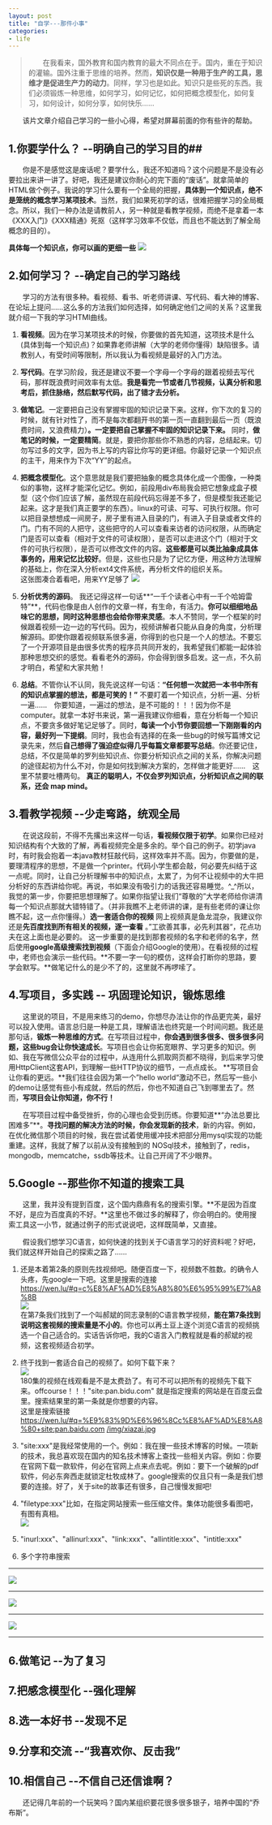 ```yaml
---
layout: post
title: "自学---那件小事"
categories:
- life
---
```


 >&emsp;&emsp;在我看来，国外教育和国内教育的最大不同点在于。国内，重在于知识的灌输。国外注重于思维的培养。然而，**知识仅是一种用于生产的工具，思维才是促进生产力的动力**。同样，学习也是如此。知识只是些死的东西。我们必须锻炼一种思维，如何学习，如何记忆，如何把概念模型化，如何复习，如何设计，如何分享，如何快乐……

&emsp;&emsp;该片文章介绍自己学习的一些小心得，希望对屏幕前面的你有些许的帮助。


## 1.你要学什么？ --明确自己的学习目的##

&emsp;&emsp;你是不是感觉这是废话呢？要学什么，我还不知道吗？这个问题是不是没有必要拉出来讲一讲了。好吧，我还是建议你耐心的完下面的“废话”。就拿简单的HTML做个例子。我说的学习什么要有一个全局的把握，**具体到一个知识点，绝不是笼统的概念学习某项技术**。当然，我们如果死初学的话，很难把握学习的全局概念。所以，我们一种办法是请教前人，另一种就是看教学视频，而绝不是拿着一本《XXX入门》《XXX精通》死抠（这样学习效率不仅低，而且也不能达到了解全局概念的目的）。

**具体每一个知识点，你可以画的更细一些**
<a href="/img/html.png" target="_blank">![](/img/html.png)</a>

## 2.如何学习？ --确定自己的学习路线 ##
&emsp;&emsp;学习的方法有很多种。看视频、看书、听老师讲课、写代码、看大神的博客、在论坛上提问……这么多的方法我们如何选择，如何确定他们之间的关系？这里我就介绍一下我的学习HTMl曲线。

1. **看视频**。因为在学习某项技术的时候，你要做的首先知道，这项技术是什么(具体到每一个知识点)？如果靠老师讲解（大学的老师你懂得）缺陷很多。请教别人，有受时间等限制，所以我认为看视频是最好的入门方法。

2. **写代码**。在学习阶段，我还是建议不要一个字母一个字母的跟着视频去写代码，那样既浪费时间效率有太低。**我是看完一节或者几节视频，认真分析和思考后，抓住脉络，然后默写代码，出了错才去分析。**


3. **做笔记**。一定要把自己没有掌握牢固的知识记录下来。这样，你下次的复习的时候，就有针对性了，而不是每次都翻开书的第一页一直翻到最后一页（既浪费时间，又浪费精力）**。一定要把自己掌握不牢固的知识记录下来。** 同时，**做笔记的时候，一定要精简**。就是，要把你那些你不熟悉的内容，总结起来。切勿写过多的文字，因为书上写的内容比你写的更详细。你最好记录一个知识点的主干，用来作为下次“YY”的起点。


4. **把概念模型化**。这个意思就是我们要把抽象的概念具体化成一个图像，一种类似的事物，这样才能深化记忆。例如，前段用div布局我会把它想象成盒子模型（这个你们应该了解，虽然现在前段代码忘得差不多了，但是模型我还能记起来。这才是我们真正要学的东西）。linux的可读、可写、可执行权限。你可以把目录想想成一间房子，房子里有进入目录的门，有进入子目录或者文件的门。门有不同的人把守，这些把守的人可以查看来访者的访问权限，从而确定门是否可以查看（相对于文件的可读权限），是否可以走进这个门（相对于文件的可执行权限），是否可以修改文件的内容。**这些都是可以类比抽象成具体事务的，用来记忆比较好**。但是，这些也只是为了记忆方便，用这种方法理解的基础上，你在深入分析ext4文件系统，再分析文件的组织关系。<br/>这张图凑合着看吧，用来YY足够了
![](/img/moudle.jpg)<br/>

5. **分析优秀的源码**。
我还记得这样一句话**“一千个读者心中有一千个哈姆雷特”**，代码也像是由人创作的文章一样，有生命，有活力。**你可以细细地品味它的思想，同时这种思想也会给你带来灵感**。本人不赞同，学一个框架的时候跟着视频一边一边的写代码。因为，视频讲解者只能从自身的角度，分析理解源码。即使你跟着视频联系很多遍，你得到的也只是一个人的想法。不要忘了一个开源项目是由很多优秀的程序员共同开发的，我希望我们都能一起体验那种思想交织的感觉。看看老外的源码，你会得到很多启发。这一点，不久前才明白，希望和大家共勉！

6. **总结**。不管你认不认同，我先说这样一句话：**“任何想一次就把一本书中所有的知识点掌握的想法，都是可笑的！”** 不要盯着一个知识点，分析一遍、分析一遍……&emsp;你要知道，一遍过的想法，是不可能的！！！因为你不是computer。就拿一本好书来说，第一遍我建议你细看，意在分析每一个知识点，不要贪多做好笔记足够了。同时，**每读一个小节你要回想一下刚刚看的内容，最好列一下提纲**。同时，我也会有选择的在条一些bug的时候写篇博文记录先来，然后**自己想得了强迫症似得几乎每篇文章都要写总结**。你还要记住，总结，不仅是简单的罗列些知识点、你要分析知识点之间的关系，你解决问题的途径起初为什么不对，你是如何找到解决方案的，怎样做才能更好……&emsp;这里不禁要吐槽两句。 **真正的聪明人，不仅会罗列知识点，分析知识点之间的联系，还会 map mind。**

## 3.看教学视频 --少走弯路，统观全局 ##
&emsp;&emsp;在说这段前，不得不先撂出来这样一句话，**看视频仅限于初学**。如果你已经对知识结构有个大致的了解，再看视频完全是多余的。举个自己的例子。初学java时，有时我会抱着一本java教材狂敲代码，这样效率并不高。因为，你要做的是，要理清程序的思想，不是做一个printer。代码小学生都会敲，何必要先纠结于这一点呢。同时，让自己分析理解书中的知识点，太累了，为何不让视频中的大牛把分析好的东西讲给你呢。再说，书如果没有吸引力的话我还容易睡觉。^_^所以，我觉的第一步，你要把思想理解了。如果你指望让我们“尊敬的”大学老师给你讲清每一个知识点那就大错特错了。（并非我瞧不上老师讲的课，是有些老师的课让你瞧不起，这一点你懂得。）**选一套适合你的视频** 网上视频真是鱼龙混杂，我建议你还是**先百度找到所有相关的视频，逐一查看** 。”工欲善其事，必先利其器“，花点功夫在这上面也是必要的。 这一步重要的是找到那套视频的名字和老师的名字，然后使用**google高级搜索找到视频**（下面会介绍Google的使用）。在看视频的过程中，老师也会演示一些代码。**不要一字一句的模仿，这样会打断你的思路，要学会默写。**做笔记什么的是少不了的，这里就不再啰嗦了。

## 4.写项目，多实践 -- 巩固理论知识，锻炼思维 ##
&emsp;&emsp;这里说的项目，不是用来练习的demo，你想尽办法让你的作品更完美，最好可以投入使用。语言总归是一种是工具，理解语法也终究是一个时间问题。我还是那句话，**锻炼一种思维的方式**。在写项目过程中，**你会遇到很多很多、很多很多问题，这些bug会让你快速成长**。写项目也会让你拓宽眼界、学习更多的知识。例如、我在写微信公众平台的过程中，从连用什么抓取网页都不晓得，到后来学习使用HttpClient这套API，到理解一些HTTP协议的细节，一点点成长。 **写项目会让你看的更远。**我们往往会因为第一个”hello world“激动不已，然后写一些小的demo让感觉有些小有成就，然后的然后，你也不知道自己飞到哪里去了。然而，**写项目会让你知道，你不行！**

&emsp;&emsp;在写项目过程中备受挫折，你的心理也会受到历练。你要知道**“办法总要比困难多”**。**寻找问题的解决方法的时候，你会发现新的技术**，新的内容。例如，在优化微信那个项目的时候，我在尝试着使用缓冲技术把部分用mysql实现的功能重建。这样，我就了解了以前从没有接触到的 NOSql技术，接触到了，redis，mongodb，memcatche，ssdb等技术。让自己开阔了不少眼界。

## 5.Google --那些你不知道的搜索工具 ##

&emsp;&emsp;这里，我并没有提到百度，这个国内鼎鼎有名的搜索引擎。**不是因为百度不好，是应为百度真的不好。**这里也不做过多的解释了，你会明白的。使用搜索工具这一小节，就通过例子的形式说说吧，这样既简单，又直接。

&emsp;&emsp;假设我们想学习C语言，如何快速的找到关于C语言学习的好资料呢？好吧，我们就这样开始自己的探索之路了……

1. 还是本着第2条的原则先找视频吧。随便百度一下，视频数不胜数。的确令人头疼，先google一下吧。这里是搜索的连接 <a href="https://wen.lu/#q=c%E8%AF%AD%E8%A8%80%E6%95%99%E7%A8%8B" target="_blank">https://wen.lu/#q=c%E8%AF%AD%E8%A8%80%E6%95%99%E7%A8%8B</a><br/>![](/img/c.jpg)<br/>在第7条我们找到了一个叫郝斌的同志录制的C语言教学视频，**能在第7条找到说明这套视频的搜索量是不小的**。你也可以再土豆上逐个浏览C语言的视频挑选一个自己适合的。实话告诉你吧，我的C语言入门教程就是看的郝斌的视频，这套视频适合初学。


2. 终于找到一套适合自己的视频了。如何下载下来？<br/>![](/img/haobin.jpg)<br/>180集的视频在线观看是不是太费劲了。有可不可以把所有的视频先下载下来。offcourse！！！"site:pan.bidu.com" 就是指定搜索的网站是在百度云盘里。搜索结果里的第一条就是你想要的内容。<br/>这里是搜索链接<a href="https://wen.lu/#q=%E9%83%9D%E6%96%8Cc%E8%AF%AD%E8%A8%80+site:pan.baidu.com" target="_blank">https://wen.lu/#q=%E9%83%9D%E6%96%8Cc%E8%AF%AD%E8%A8%80+site:pan.baidu.com</a>
[/img/xiazai.jpg](/img/xiazai.jpg)

3. "site:xxx"是我经常使用的一个。例如：我在搜一些技术博客的时候。一项新的技术，我总喜欢现在国内的知名技术博客上查找一些相关内容。例如：你要在官网下载一款软件，何必在官网上点来点去呢。例如：要下一个破解的pdf软件，何必东奔西走就锁定杜牧成林了。google搜索的仅且只有一条是我们想要的连接。好了，关于site的故事还有很多，自己慢慢发掘吧!<br/>
4. "filetype:xxx"比如，在指定网站搜索一些压缩文件。集体功能很多看图吧，有图有真相。<br/>![](/img/filetype.jpg)

5. "inurl:xxx"、"allinurl:xxx"、"link:xxx"、"allintitle:xxx"、"intitle:xxx"

6. 多个字符串搜索


----

![](/img/ssdb_s.jpg)

----
![](/img/download_s.jpg)

----
![](/img/pdf_don.jpg)

----

## 6.做笔记 --为了复习 ##

## 7.把感念模型化 --强化理解 ##

## 8.选一本好书 --发现不足 ##

## 9.分享和交流 --“我喜欢你、反击我” ##

## 10.相信自己 --不信自己还信谁啊？ ##
&emsp;&emsp;还记得几年前的一个玩笑吗？国内某组织要花很多很多银子，培养中国的“乔布斯”。